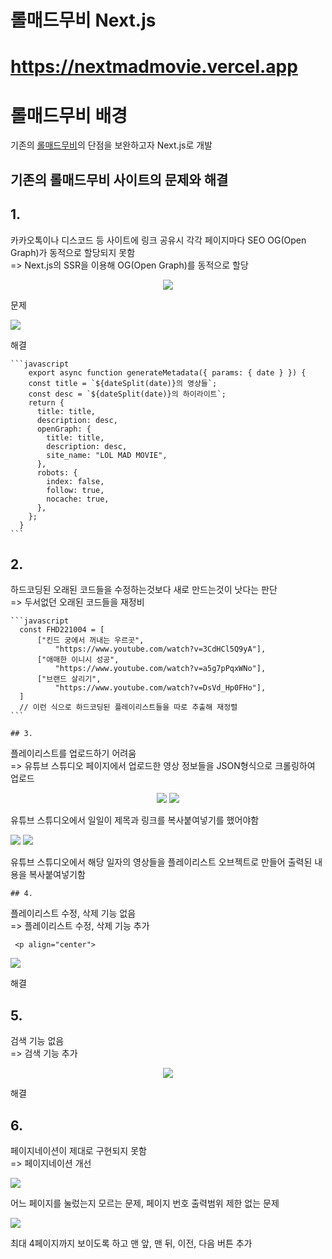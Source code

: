 # 롤매드무비 Next.js

# <https://nextmadmovie.vercel.app>

# **롤매드무비** 배경
  기존의 <a href='https://lolmadmovie.vercel.app'>롤매드무비</a>의 단점을 보완하고자 Next.js로 개발</br>

  ## 기존의 롤매드무비 사이트의 문제와 해결

  ## 1.
  카카오톡이나 디스코드 등 사이트에 링크 공유시 각각 페이지마다 SEO OG(Open Graph)가 동적으로 할당되지 못함</br>
    => Next.js의 SSR을 이용해 OG(Open Graph)를 동적으로 할당</br>

  <p align="center">
<img src="./exec/legacy/problem1.jpg">
  <p>문제</p>
<img src="./exec/current/solution1.jpg">
  <p>해결</p>
</p> 

    ```javascript
        export async function generateMetadata({ params: { date } }) {
        const title = `${dateSplit(date)}의 영상들`;
        const desc = `${dateSplit(date)}의 하이라이트`;
        return {
          title: title,
          description: desc,
          openGraph: {
            title: title,
            description: desc,
            site_name: "LOL MAD MOVIE",
          },
          robots: {
            index: false,
            follow: true,
            nocache: true,
          },
        };
      }
    ```
## 2. 
하드코딩된 오래된 코드들을 수정하는것보다 새로 만드는것이 낫다는 판단</br>
    => 두서없던 오래된 코드들을 재정비</br>

    ```javascript
      const FHD221004 = [
          ["킨드 궁에서 꺼내는 우르곳",
              "https://www.youtube.com/watch?v=3CdHCl5Q9yA"],
          ["애매한 이니시 성공",
              "https://www.youtube.com/watch?v=a5g7pPqxWNo"],
          ["브랜드 살리기",
              "https://www.youtube.com/watch?v=DsVd_Hp0FHo"],
      ]
      // 이런 식으로 하드코딩된 플레이리스트들을 따로 추출해 재정렬
    ```

    ## 3. 
  플레이리스트를 업로드하기 어려움</br>
    => 유튜브 스튜디오 페이지에서 업로드한 영상 정보들을 JSON형식으로 크롤링하여 업로드</br>

 <p align="center">
<img src="./exec/legacy/problem3.jpg">
   <img src="./exec/legacy/problem3-1.jpg">
  <p>유튜브 스튜디오에서 일일이 제목과 링크를 복사붙여넣기를 했어야함</p>
<img src="./exec/current/solution3-2.jpg">
<img src="./exec/current/solution3.jpg">
  <p>유튜브 스튜디오에서 해당 일자의 영상들을 플레이리스트 오브젝트로 만들어 출력된 내용을 복사붙여넣기함</p>
</p> 

    ## 4.
  플레이리스트 수정, 삭제 기능 없음</br>
    => 플레이리스트 수정, 삭제 기능 추가</br>

     <p align="center">
<img src="./exec/current/solution4.jpg">
  <p>해결</p>
</p> 


## 5.
  검색 기능 없음</br>
    => 검색 기능 추가</br>

   <p align="center">
<img src="./exec/current/solution5.jpg">
  <p>해결</p>
</p> 


## 6.
  페이지네이션이 제대로 구현되지 못함</br>
    => 페이지네이션 개선</br>


  <p>
<img src="./exec/legacy/problem6.jpg">
  <p>어느 페이지를 눌렀는지 모르는 문제, 페이지 번호 출력범위 제한 없는 문제</p>
<img src="./exec/current/solution6.jpg">
  <p>최대 4페이지까지 보이도록 하고 맨 앞, 맨 뒤, 이전, 다음 버튼 추가</p>
</p> 


    
